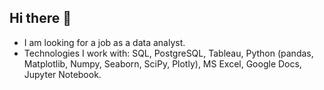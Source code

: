 ## Hi there 👋
- I am looking for a job as a data analyst.
- Technologies I work with: SQL, PostgreSQL, Tableau, Python (pandas, Matplotlib, Numpy, Seaborn, SciPy, Plotly), MS Excel, Google Docs, Jupyter Notebook.
